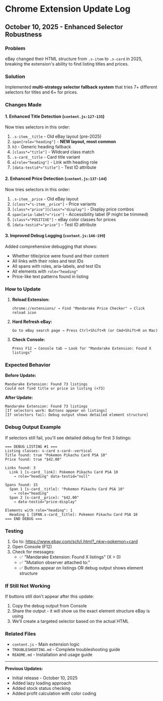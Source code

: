 # Chrome Extension Update Log

## October 10, 2025 - Enhanced Selector Robustness

### Problem
eBay changed their HTML structure from `.s-item` to `.s-card` in 2025, breaking the extension's ability to find listing titles and prices.

### Solution
Implemented **multi-strategy selector fallback system** that tries 7+ different selectors for titles and 6+ for prices.

### Changes Made

#### 1. Enhanced Title Detection (`content.js:127-135`)
Now tries selectors in this order:
1. `.s-item__title` - Old eBay layout (pre-2025)
2. `span[role="heading"]` - **NEW layout, most common**
3. `h3` - Generic heading fallback
4. `[class*="title"]` - Wildcard class match
5. `.s-card__title` - Card title variant
6. `a[role="heading"]` - Link with heading role
7. `[data-testid*="title"]` - Test ID attribute

#### 2. Enhanced Price Detection (`content.js:137-144`)
Now tries selectors in this order:
1. `.s-item__price` - Old eBay layout
2. `[class*="s-item__price"]` - Price variants
3. `[class*="price"][class*="display"]` - Display price combos
4. `span[aria-label*="rice"]` - Accessibility label (P might be trimmed)
5. `[class*="POSITIVE"]` - eBay color classes for prices
6. `[data-testid*="price"]` - Test ID attribute

#### 3. Improved Debug Logging (`content.js:146-199`)
Added comprehensive debugging that shows:
- Whether title/price were found and their content
- All links with their roles and test IDs
- All spans with roles, aria-labels, and test IDs
- All elements with `role="heading"`
- Price-like text patterns found in listing

### How to Update

1. **Reload Extension:**
   ```
   chrome://extensions/ → Find "Mandarake Price Checker" → Click reload icon
   ```

2. **Hard Refresh eBay:**
   ```
   Go to eBay search page → Press Ctrl+Shift+R (or Cmd+Shift+R on Mac)
   ```

3. **Check Console:**
   ```
   Press F12 → Console tab → Look for "Mandarake Extension: Found X listings"
   ```

### Expected Behavior

**Before Update:**
```
Mandarake Extension: Found 73 listings
Could not find title or price in listing (×73)
```

**After Update:**
```
Mandarake Extension: Found 73 listings
[If selectors work: Buttons appear on listings]
[If selectors fail: Debug output shows detailed element structure]
```

### Debug Output Example

If selectors still fail, you'll see detailed debug for first 3 listings:

```
=== DEBUG LISTING #1 ===
Listing classes: s-card s-card--vertical
Title found: true "Pokemon Pikachu Card PSA 10"
Price found: true "$42.00"

Links found: 3
  Link 1 [s-card__link]: Pokemon Pikachu Card PSA 10
    → role="heading" data-testid="null"

Spans found: 15
  Span 1 [s-card__title]: "Pokemon Pikachu Card PSA 10"
    → role="heading"
  Span 2 [s-card__price]: "$42.00"
    → data-testid="price-display"

Elements with role="heading": 1
  Heading 1 [SPAN.s-card__title]: Pokemon Pikachu Card PSA 10
=== END DEBUG ===
```

### Testing

1. Go to: https://www.ebay.com/sch/i.html?_nkw=pokemon+card
2. Open Console (F12)
3. Check for messages:
   - ✅ "Mandarake Extension: Found X listings" (X > 0)
   - ✅ "Mutation observer attached to:"
   - ✅ Buttons appear on listings OR debug output shows element structure

### If Still Not Working

If buttons still don't appear after this update:

1. Copy the debug output from Console
2. Share the output - it will show us the exact element structure eBay is using
3. We'll create a targeted selector based on the actual HTML

### Related Files
- `content.js` - Main extension logic
- `TROUBLESHOOTING.md` - Complete troubleshooting guide
- `README.md` - Installation and usage guide

---

**Previous Updates:**
- Initial release - October 10, 2025
- Added lazy loading approach
- Added stock status checking
- Added profit calculation with color coding

